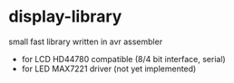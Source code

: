 # display-library
small fast library written in avr assembler
* for LCD HD44780 compatible (8/4 bit interface, serial)
* for LED MAX7221 driver (not yet implemented)
